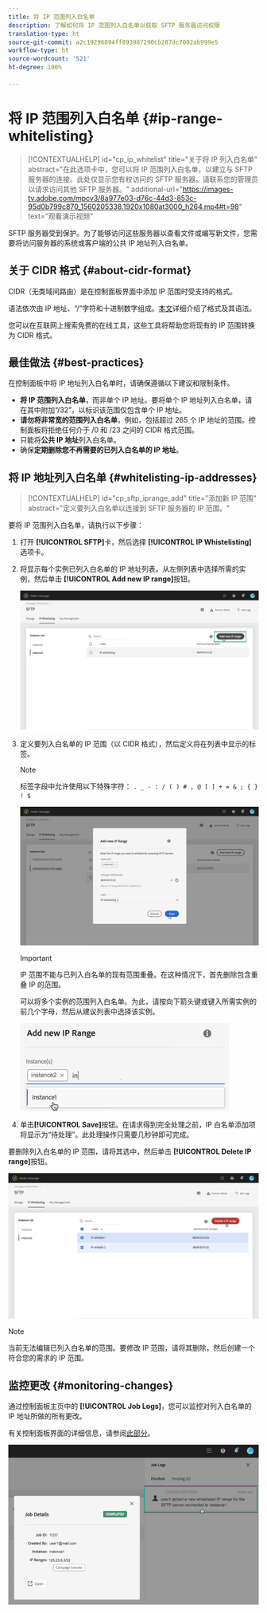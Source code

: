 ```yaml
---
title: 将 IP 范围列入白名单
description: 了解如何将 IP 范围列入白名单以获取 SFTP 服务器访问权限
translation-type: ht
source-git-commit: a2c19296894ff893987290cb287dc7002ab999e5
workflow-type: ht
source-wordcount: '521'
ht-degree: 100%

---
```



# 将 IP 范围列入白名单 {#ip-range-whitelisting}

>[!CONTEXTUALHELP]
>id="cp_ip_whitelist"
>title="关于将 IP 列入白名单"
>abstract="在此选项卡中，您可以将 IP 范围列入白名单，以建立与 SFTP 服务器的连接。此处仅显示您有权访问的 SFTP 服务器。请联系您的管理员以请求访问其他 SFTP 服务器。"
>additional-url="https://images-tv.adobe.com/mpcv3/8a977e03-d76c-44d3-853c-95d0b799c870_1560205338.1920x1080at3000_h264.mp4#t=98" text="观看演示视频"

SFTP 服务器受到保护。为了能够访问这些服务器以查看文件或编写新文件，您需要将访问服务器的系统或客户端的公共 IP 地址列入白名单。

## 关于 CIDR 格式 {#about-cidr-format}

CIDR（无类域间路由）是在控制面板界面中添加 IP 范围时受支持的格式。

语法依次由 IP 地址、“/”字符和十进制数字组成。[本文](https://whatismyipaddress.com/cidr)详细介绍了格式及其语法。

您可以在互联网上搜索免费的在线工具，这些工具将帮助您将现有的 IP 范围转换为 CIDR 格式。

## 最佳做法 {#best-practices}

在控制面板中将 IP 地址列入白名单时，请确保遵循以下建议和限制条件。

* **将 IP 范围列入白名单**，而非单个 IP 地址。要将单个 IP 地址列入白名单，请在其中附加“/32”，以标识该范围仅包含单个 IP 地址。
* **请勿将非常宽的范围列入白名单**，例如，包括超过 265 个 IP 地址的范围。控制面板将拒绝任何介于 /0 和 /23 之间的 CIDR 格式范围。
* 只能将&#x200B;**公共 IP 地址**&#x200B;列入白名单。
* 确保&#x200B;**定期删除您不再需要的已列入白名单的 IP 地址**。

## 将 IP 地址列入白名单 {#whitelisting-ip-addresses}

>[!CONTEXTUALHELP]
>id="cp_sftp_iprange_add"
>title="添加新 IP 范围"
>abstract="定义要列入白名单以连接到 SFTP 服务器的 IP 范围。"

要将 IP 范围列入白名单，请执行以下步骤：

1. 打开 **[!UICONTROL SFTP]**&#x200B;卡，然后选择 **[!UICONTROL IP Whistelisting]** 选项卡。
1. 将显示每个实例已列入白名单的 IP 地址列表。从左侧列表中选择所需的实例，然后单击 **[!UICONTROL Add new IP range]**&#x200B;按钮。

   ![](assets/control_panel_add_range.png)

1. 定义要列入白名单的 IP 范围（以 CIDR 格式），然后定义将在列表中显示的标签。

   >[!NOTE]
   >
   >标签字段中允许使用以下特殊字符：
   > `. _ - : / ( ) # , @ [ ] + = & ; { } ! $`

   ![](assets/control_panel_add_range2.png)

   >[!IMPORTANT]
   >
   >IP 范围不能与已列入白名单的现有范围重叠。在这种情况下，首先删除包含重叠 IP 的范围。
   >
   >可以将多个实例的范围列入白名单。为此，请按向下箭头键或键入所需实例的前几个字母，然后从建议列表中选择该实例。

   ![](assets/control_panel_add_range3.png)

1. 单击&#x200B;**[!UICONTROL Save]**&#x200B;按钮。在请求得到完全处理之前，IP 白名单添加项将显示为“待处理”。此处理操作只需要几秒钟即可完成。

要删除列入白名单的 IP 范围，请将其选中，然后单击 **[!UICONTROL Delete IP range]**&#x200B;按钮。

![](assets/control_panel_delete_range2.png)

>[!NOTE]
>
>当前无法编辑已列入白名单的范围。要修改 IP 范围，请将其删除，然后创建一个符合您的需求的 IP 范围。

## 监控更改 {#monitoring-changes}

通过控制面板主页中的 **[!UICONTROL Job Logs]**，您可以监控对列入白名单的 IP 地址所做的所有更改。

有关控制面板界面的详细信息，请参阅[此部分](../../discover/using/discovering-the-interface.md)。

![](assets/control_panel_ip_log.png)
